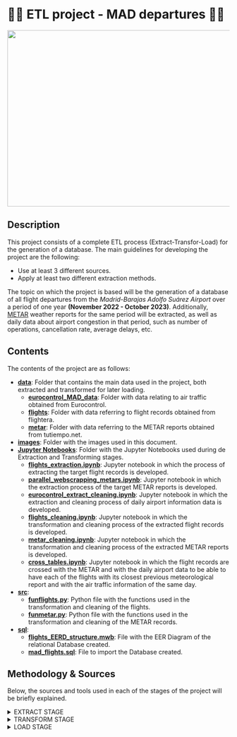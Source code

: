 # 🛫💺 ETL project - MAD departures 💺🛫

<p align="center">
  <img width="1000" height="400" src="https://github.com/arromeral/ETL-MAD-arromeral/assets/138980560/e64e0208-2f25-4486-8eb3-cf2a4902dd0a">
</p>

## Description
This project consists of a complete ETL process (Extract-Transfor-Load) for the generation of a database.
The main guidelines for developing the project are the following:
- Use at least 3 different sources.
- Apply at least two different extraction methods.

The topic on which the project is based will be the generation of a database of all flight departures from the *Madrid-Barajas Adolfo Suárez Airport* over a period of one year **(November 2022 - October 2023)**.
Additionally, [METAR](https://skybrary.aero/articles/meteorological-aerodrome-report-metar) weather reports for the same period will be extracted, as well as daily data about airport congestion in that period, such as number of operations, cancellation rate, average delays, etc.

## Contents
The contents of the project are as follows:

- [**data**](https://github.com/arromeral/ETL-MAD-arromeral/tree/main/main/data): Folder that contains the main data used in the project, both extracted and transformed for later loading.
   - [**eurocontrol_MAD_data**](https://github.com/arromeral/ETL-MAD-arromeral/tree/main/main/data/eurocontrol_MAD_data): Folder with data relating to air traffic obtained from Eurocontrol.      
   - [**flights**](https://github.com/arromeral/ETL-MAD-arromeral/tree/main/main/data/flights): Folder with data referring to flight records obtained from flightera.
   - [**metar**](https://github.com/arromeral/ETL-MAD-arromeral/tree/main/main/data/metar): Folder with data referring to the METAR reports obtained from tutiempo.net.
- [**images**](https://github.com/arromeral/ETL-MAD-arromeral/tree/main/main/images): Folder with the images used in this document.
- [**Jupyter Notebooks**](https://github.com/arromeral/ETL-MAD-arromeral/tree/main/Jupyter%20Notebooks): Folder with the Jupyter Notebooks used during de Extraction and Transforming stages.
   - [**flights_extraction.ipynb**](https://github.com/arromeral/ETL-MAD-arromeral/blob/main/Jupyter%20Notebooks/flights_extraction.ipynb): Jupyter notebook in which the process of extracting the target flight records is developed.
   - [**parallel_webscrapping_metars.ipynb**](https://github.com/arromeral/ETL-MAD-arromeral/blob/main/Jupyter%20Notebooks/parallel_webscrapping_metars.ipynb): Jupyter notebook in which the extraction process of the target METAR reports is developed.
   - [**eurocontrol_extract_cleaning.ipynb**](https://github.com/arromeral/ETL-MAD-arromeral/blob/main/Jupyter%20Notebooks/eurocontrol_extract_cleaning.ipynb): Jupyter notebook in which the extraction and cleaning process of daily airport information data is developed.
   - [**flights_cleaning.ipynb**](https://github.com/arromeral/ETL-MAD-arromeral/blob/main/Jupyter%20Notebooks/flights_cleaning.ipynb): Jupyter notebook in which the transformation and cleaning process of the extracted flight records is developed.
   - [**metar_cleaning.ipynb**](https://github.com/arromeral/ETL-MAD-arromeral/blob/main/Jupyter%20Notebooks/metar_cleaning.ipynb): Jupyter notebook in which the transformation and cleaning process of the extracted METAR reports is developed.
   - [**cross_tables.ipynb**](https://github.com/arromeral/ETL-MAD-arromeral/blob/main/Jupyter%20Notebooks/cross_tables.ipynb): Jupyter notebook in which the flight records are crossed with the METAR and with the daily airport data to be able to have each of the flights with its closest previous meteorological report and with the air traffic information of the same day.
- [**src**](https://github.com/arromeral/ETL-MAD-arromeral/tree/main/src):
   - [**funflights.py**](https://github.com/arromeral/ETL-MAD-arromeral/blob/main/src/funflights.py): Python file with the functions used in the transformation and cleaning of the flights.
   - [**funmetar.py**](https://github.com/arromeral/ETL-MAD-arromeral/blob/main/src/funmetar.py): Python file with the functions used in the transformation and cleaning of the METAR records.
- [**sql**](https://github.com/arromeral/ETL-MAD-arromeral/tree/main/sql):
   - [**flights_EERD_structure.mwb**](https://github.com/arromeral/ETL-MAD-arromeral/blob/main/sql/flights_EERD_structure.mwb): File with the EER Diagram of the relational Database created.
   - [**mad_flights.sql**](https://github.com/arromeral/ETL-MAD-arromeral/blob/main/sql/mad_flights.sql): File to import the Database created.

## Methodology & Sources
Below, the sources and tools used in each of the stages of the project will be briefly explained.

<details close>
<summary>EXTRACT STAGE</summary>
<br>
  
<details close>
<summary>Fligth Departures Records</summary>
<br>
To extract the records of the desired flights, the webscrapping technique has been used on the flightera website (https://www.flightera.net/en/) , which maintains a rich record of flights since at least 2017.
The main tools used have been Selenium and Pandas.
</details>

<details close>
<summary>METARs</summary>
<br>
To extract the desired METAR reports, the webscrapping technique has been used on the tutiempo website (https://www.tutiempo.net/registros/lemd) , which maintains a rich record of METAR reports since many years ago. 
Furthermore, the structure of said website allows the parallelization of the process, which has considerably reduced the extraction time.
The main tools used have been Joblib, Selenium and Pandas.
</details>

<details close>
<summary>Daily MAD Airport traffic data</summary>
<br>
To extract de desired daily traffic data for the MAD Airport the Eurocontrol website (https://www.eurocontrol.int/Economics/DailyTrafficVariation-States.html) has been used, which has an interesting dashboard with valuable information about air traffic in the main European airports.
The website also allows downloading many of the data shown in XLSX format.

Two documents have been downloaded, one related to daily operations at each airport and another with punctuality data.
Once downloaded, the most relevant information has been filtered and a single DataFrame has been generated.

<img width="563" alt="mad_info" src="https://github.com/arromeral/ETL-MAD-arromeral/assets/138980560/44352796-768b-4ef1-9f27-dee495a1a655">

The main tools used have been Pandas and Excel.
</details>
</details>
</details>

<details close>
<summary>TRANSFORM STAGE</summary>
<br>
  
<details close>
<summary>Fligth Departures Records</summary>
<br>
In this stage the flight records obtained previously had been cleaned. The final result of the cleanup is a DataFrame with the following columns:
<img width="556" alt="flights" src="https://github.com/arromeral/ETL-MAD-arromeral/assets/138980560/2e92310e-ad76-4c94-a42b-57e7d48bc696">

  - **flight_id:** Column with a unique id for each flight, to be able to relate it later with the rest of the data.
  - **Departure_date_time:** Column in Datetime format with the date and time scheduled for flight departure.
  - **cod_flight_IATA:** IATA flight code.
  - **cod_flight_ICAO:** ICAO code of the flight.
  - **day:** Column in Datetime format with the day of the flight.
  - **week_day:** Column with the day of the week.
  - **status:** Column with the status of the flight (Landed, Cancelled, Derived...).
  - **airliner:** Name of the flight operator.
  - **cod_airliner_IATA:** IATA code of the company.
  - **cod_airliner_ICAO:** ICAO code of the company.
  - **Scheduled_dep:** Scheduled time for flight departure.
  - **depart_time:** Actual flight departure time.
  - **dep_situation:** Flight departure status (late, early, on time...).
  - **dep_mins_of_delay:** Minutes late or early in the flight departure.
  - **city:** City of the destination airport.
  - **cod_airport_IATA:** IATA code of the destination airport.
  - **cod_airport_ICAO:** ICAO code of the destination airport.
  - **arrival:** Local time of flight arrival.
  - **arr_situation:** Flight arrival status (late, early, on time..).
  - **arr_mins_of_delay:** Minutes late or early in the arrival of the flight.
  - **duration:** Duration of the flight rounded to hours.
  - **subtraction:** Column that subtracts from p_mins_of_delay and arr_mins_of_delay to detect anomalies in the records.

After the cleaning process, a data frame with **176596 recorded flights** and **22 columns** has been obtained.


</details>

<details close>
<summary>METARs</summary>
<br>
In this stage the METAR reports obtained previously will be cleaned. The final result of the cleanup is a DataFrame with the following columns:

<img width="415" alt="metars" src="https://github.com/arromeral/ETL-MAD-arromeral/assets/138980560/7e1022d2-d587-407e-b495-a46cc3487e63">


  - **Metar_id:** Column with a unique id for each Metar part, to be able to later relate it to the flights.
  - **Date_time:** Column in Datetime format with the date and time of issue of the report.
  - **Day:** Column with the day on which the report was issued in YYYY-MM-DD format.
  - **Hour:** Time in which the report was issued in HH:MM format.
  - **Condition:** Meteorological condition of the report.
  - **Temperature:** Temperature in degrees Celsius [º].
  - **Wind:** Wind speed in knots or nautical miles per hour [knots].
  - **Gusts:** Gust speed if any in knots or nautical miles per hour [knots].
  - **Relative_hum:** Relative humidity in percent [%].
  - **Pressure:** Atmospheric pressure in hectopascals [hPa].

After the cleaning process, a data frame with **17722 recorded flights** and **10 columns** has been obtained.
</details>
</details>
</details>

<details close>
<summary>LOAD STAGE</summary>
<br>
Once the three tables have been generated and cleaned, the relational database has been generated. To do this, the flight table has been crossed with the METAR table to add a column to the flight records with the id of the previous weather report closest to the time of the flight.
Similarly, the flight table has been crossed with the airport's daily air traffic information table to include the record of the flight day report.

Once the tables have been related, the database has been generated in MySQL and the data has been loaded.
In the image below is the EERD diagram of the database.
![EERD](https://github.com/arromeral/ETL-MAD-arromeral/assets/138980560/f25c87eb-9fda-4053-8b45-723cd99a3fd0)
</details>
